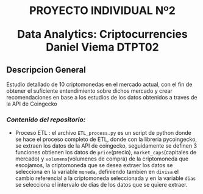 <h1 align='center'>
  PROYECTO INDIVIDUAL Nº2 

 <b> Data Analytics: Criptocurrencies</b>   
 Daniel Viema DTPT02
</h1>

## Descripcion General

Estudio detallado de 10 criptomonedas en el mercado actual, con el fin de obtener el suficiente entendimiento sobre dichos mercado y crear recomendaciones en base a los estudios de los datos obtenidos a traves de la API de Coingecko

### *Contenido del repositorio:*

* Proceso ETL : el archivo `ETL_process.py` es un script de python donde se hace el proceso completo de ETL, donde con la libreria pycoingecko, se extraen los datos de la API  de coingecko, seguidamente se definen 3 funciones obtienen los datos de `price`(precio), `market_caps`(capitales de mercado) y `volumens`(volumenes de compra) de la criptomoneda que escojamos, la criptomoneda que se desea extraer los datos se selecciona en la variable `moneda`, definiendo tambien en `divisa` el cambio referencial a la criptomoneda seleccionada y en la variable `dias` se selecciona el intervalo de dias de los datos que se quiere extraer. 